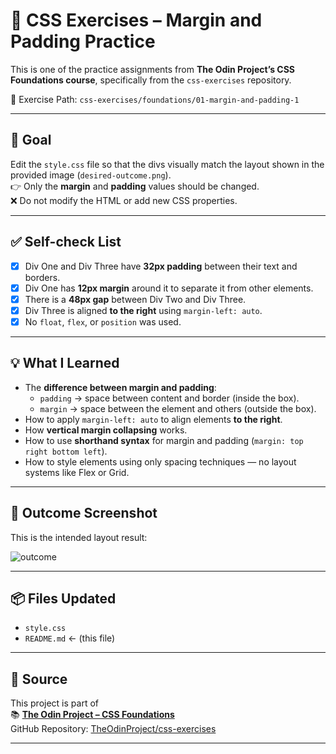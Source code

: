 # 🧩 CSS Exercises – Margin and Padding Practice

This is one of the practice assignments from **The Odin Project’s CSS Foundations course**, specifically from the `css-exercises` repository.

📁 Exercise Path: `css-exercises/foundations/01-margin-and-padding-1`

---

## 🎯 Goal

Edit the `style.css` file so that the divs visually match the layout shown in the provided image (`desired-outcome.png`).  
👉 Only the **margin** and **padding** values should be changed.  
❌ Do not modify the HTML or add new CSS properties.

---

## ✅ Self-check List

- [x] Div One and Div Three have **32px padding** between their text and borders.
- [x] Div One has **12px margin** around it to separate it from other elements.
- [x] There is a **48px gap** between Div Two and Div Three.
- [x] Div Three is aligned **to the right** using `margin-left: auto`.
- [x] No `float`, `flex`, or `position` was used.

---

## 💡 What I Learned

- The **difference between margin and padding**:
  - `padding` → space between content and border (inside the box).
  - `margin` → space between the element and others (outside the box).
- How to apply `margin-left: auto` to align elements **to the right**.
- How **vertical margin collapsing** works.
- How to use **shorthand syntax** for margin and padding (`margin: top right bottom left`).
- How to style elements using only spacing techniques — no layout systems like Flex or Grid.

---

## 📸 Outcome Screenshot

This is the intended layout result:

![outcome](./desired-outcome.png)

---

## 📦 Files Updated

- `style.css`
- `README.md` ← (this file)

---

## 🌱 Source

This project is part of  
📚 **[The Odin Project – CSS Foundations](https://www.theodinproject.com/paths/full-stack-javascript/courses/foundations)**  
GitHub Repository: [TheOdinProject/css-exercises](https://github.com/TheOdinProject/css-exercises)

---
